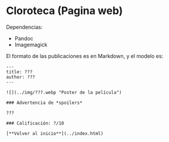 # Cloroteca (Pagina web)

Dependencias:

- Pandoc
- Imagemagick

El formato de las publicaciones es en Markdown, y el modelo es:

```
---
title: ???
author: ???
---

![](../img/???.webp "Poster de la película")

### Advertencia de *spoilers*

???

### Calificación: ?/10

[**Volver al inicio**](../index.html)
```
